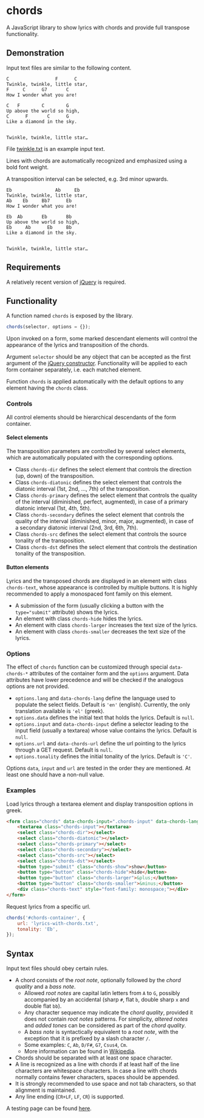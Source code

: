 # chords
A JavaScript library to show lyrics with chords and provide full transpose functionality.

## Demonstration

Input text files are similar to the following content.

```
C                 F      C
Twinkle, twinkle, little star,
F     C      G7       C
How I wonder what you are!

C   F        C        G
Up above the world so high,
C      F       C      G
Like a diamond in the sky.


Twinkle, twinkle, little star…
```

File [twinkle.txt](https://github.com/constracti/chords/blob/main/twinkle.txt) is an example input text.

Lines with chords are automatically recognized and emphasized using a bold font weight.

A transposition interval can be selected, e.g. 3rd minor upwards.

```
Eb                Ab     Eb
Twinkle, twinkle, little star,
Ab    Eb     Bb7      Eb
How I wonder what you are!

Eb  Ab       Eb       Bb
Up above the world so high,
Eb     Ab      Eb     Bb
Like a diamond in the sky.


Twinkle, twinkle, little star…
```

## Requirements

A relatively recent version of [jQuery](https://jquery.com/) is required.

## Functionality

A function named `chords` is exposed by the library.

```javascript
chords(selector, options = {});
```

Upon invoked on a form, some marked descendant elements will control the appearance of the lyrics and transposition of the chords.

Argument `selector` should be any object that can be accepted as the first argument of the [jQuery constructor](https://api.jquery.com/jQuery/). Functionality will be applied to each form container separately, i.e. each matched element.

Function `chords` is applied automatically with the default options to any element having the `chords` class.

### Controls

All control elements should be hierarchical descendants of the form container.

#### Select elements

The transposition parameters are controlled by several select elements, which are automatically populated with the corresponding options.

- Class `chords-dir` defines the select element that controls the direction (up, down) of the transposition.
- Class `chords-diatonic` defines the select element that controls the diatonic interval (1st, 2nd, …, 7th) of the transposition.
- Class `chords-primary` defines the select element that controls the quality of the interval (diminished, perfect, augmented), in case of a primary diatonic interval (1st, 4th, 5th).
- Class `chords-secondary` defines the select element that controls the quality of the interval (diminished, minor, major, augmented), in case of a secondary diatonic interval (2nd, 3rd, 6th, 7th).
- Class `chords-src` defines the select element that controls the source tonality of the transposition.
- Class `chords-dst` defines the select element that controls the destination tonality of the transposition.

#### Button elements

Lyrics and the transposed chords are displayed in an element with class `chords-text`, whose appearance is controlled by multiple buttons.
It is highly recommended to apply a monospaced font family on this element.

- A submission of the form (usually clicking a button with the `type="submit"` attribute) shows the lyrics.
- An element with class `chords-hide` hides the lyrics.
- An element with class `chords-larger` increases the text size of the lyrics.
- An element with class `chords-smaller` decreases the text size of the lyrics.

### Options

The effect of `chords` function can be customized through special `data-chords-*` attributes of the container form and the `options` argument. Data attributes have lower precedence and will be checked if the analogous options are not provided.

- `options.lang` and `data-chords-lang` define the language used to populate the select fields. Default is `'en'` (english). Currently, the only translation available is `'el'` (greek).
- `options.data` defines the initial text that holds the lyrics. Default is `null`.
- `options.input` and `data-chords-input` define a selector leading to the input field (usually a textarea) whose value contains the lyrics. Default is `null`.
- `options.url` and `data-chords-url` define the url pointing to the lyrics through a GET request. Default is `null`.
- `options.tonality` defines the initial tonality of the lyrics. Default is `'C'`.

Options `data`, `input` and `url` are tested in the order they are mentioned. At least one should have a non-null value.

### Examples

Load lyrics through a textarea element and display transposition options in greek.

```html
<form class="chords" data-chords-input=".chords-input" data-chords-lang="el">
	<textarea class="chords-input"></textarea>
	<select class="chords-dir"></select>
	<select class="chords-diatonic"></select>
	<select class="chords-primary"></select>
	<select class="chords-secondary"></select>
	<select class="chords-src"></select>
	<select class="chords-dst"></select>
	<button type="submit" class="chords-show">show</button>
	<button type="button" class="chords-hide">hide</button>
	<button type="button" class="chords-larger">&plus;</button>
	<button type="button" class="chords-smaller">&minus;</button>
	<div class="chords-text" style="font-family: monospace;"></div>
</form>
```

Request lyrics from a specific url.

```javascript
chords('#chords-container', {
	url: 'lyrics-with-chords.txt',
	tonality: 'Eb',
});
```

## Syntax

Input text files should obey certain rules.

- A chord consists of the _root note_, optionally followed by the _chord quality_ and a _bass note_.
	- Allowed _root notes_ are capital latin letters from `A` to `G`, possibly accompanied by an accidental (sharp `#`, flat `b`, double sharp `x` and double flat `bb`).
	- Any character sequence may indicate the _chord quality_, provided it does not contain _root notes_ patterns. For simplicity, _altered notes_ and _added tones_ can be considered as part of the _chord quality_.
	- A _bass note_ is syntactically equivalent to a _root note_, with the exception that it is prefixed by a slash character `/`.
	- Some examples: `C`, `Ab`, `D/F#`, `G7`, `Csus4`, `Cm`.
	- More information can be found in [Wikipedia](https://en.wikipedia.org/wiki/Chord_names_and_symbols_(popular_music)).
- Chords should be separated with at least one space character.
- A line is recognized as a line with chords if at least half of the line characters are whitespace characters. In case a line with chords normally contains fewer characters, spaces should be appended.
- It is strongly recommended to use space and not tab characters, so that alignment is maintained.
- Any line ending (`CR+LF`, `LF`, `CR`) is supported.

A testing page can be found [here](https://raktivan.gr/chords/).
